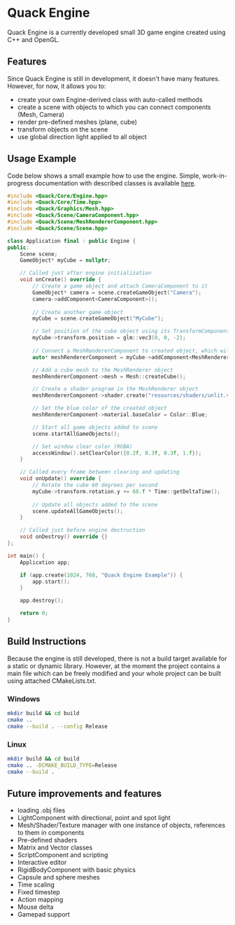 # Quack Engine

Quack Engine is a currently developed small 3D game engine created using C++ and OpenGL.

## Features
Since Quack Engine is still in development, it doesn't have many features. However, for now, it allows you to:
- create your own Engine-derived class with auto-called methods
- create a scene with objects to which you can connect components (Mesh, Camera)
- render pre-defined meshes (plane, cube)
- transform objects on the scene
- use global direction light applied to all object

## Usage Example
Code below shows a small example how to use the engine. Simple, work-in-progress documentation with described classes
is available [here](https://quackengine.netlify.app/annotated.html).
```C++
#include <Quack/Core/Engine.hpp>
#include <Quack/Core/Time.hpp>
#include <Quack/Graphics/Mesh.hpp>
#include <Quack/Scene/CameraComponent.hpp>
#include <Quack/Scene/MeshRendererComponent.hpp>
#include <Quack/Scene/Scene.hpp>

class Application final : public Engine {
public:
    Scene scene;
    GameObject* myCube = nullptr;

    // Called just after engine initialization
    void onCreate() override {
        // Create a game object and attach CameraComponent to it
        GameObject* camera = scene.createGameObject("Camera");
        camera->addComponent<CameraComponent>();
    
        // Create another game object
        myCube = scene.createGameObject("MyCube");

        // Set position of the cube object using its TransformComponent
        myCube->transform.position = glm::vec3(0, 0, -2);
        
        // Connect a MeshRendererComponent to created object, which will render on every update
        auto* meshRendererComponent = myCube->addComponent<MeshRendererComponent>();

        // Add a cube mesh to the MeshRenderer object
        meshRendererComponent->mesh = Mesh::createCube(); 

        // Create a shader program in the MeshRenderer object
        meshRendererComponent->shader.create("resources/shaders/unlit.vert", "resources/shaders/unlit.frag");

        // Set the blue color of the created object
        meshRendererComponent->material.baseColor = Color::Blue;

        // Start all game objects added to scene
        scene.startAllGameObjects();

        // Set window clear color (RGBA)
        accessWindow().setClearColor({0.2f, 0.3f, 0.3f, 1.f});
    }

    // Called every frame between clearing and updating
    void onUpdate() override {
        // Rotate the cube 60 degrees per second
        myCube->transform.rotation.y += 60.f * Time::getDeltaTime();
    
        // Update all objects added to the scene
        scene.updateAllGameObjects();
    }

    // Called just before engine destruction
    void onDestroy() override {}
};

int main() {
    Application app;

    if (app.create(1024, 768, "Quack Engine Example")) {
        app.start();
    }

    app.destroy();

    return 0;
}
```

## Build Instructions
Because the engine is still developed, there is not a build target available for a static or dynamic library.
However, at the moment the project contains a main file which can be freely modified and your whole project can be built
using attached CMakeLists.txt.

### Windows
```bash
mkdir build && cd build
cmake ..
cmake --build . --config Release
```

### Linux
```bash
mkdir build && cd build
cmake .. -DCMAKE_BUILD_TYPE=Release
cmake --build .
```

## Future improvements and features
- loading .obj files
- LightComponent with directional, point and spot light
- Mesh/Shader/Texture manager with one instance of objects, references to them in components
- Pre-defined shaders
- Matrix and Vector classes
- ScriptComponent and scripting
- Interactive editor
- RigidBodyComponent with basic physics
- Capsule and sphere meshes
- Time scaling
- Fixed timestep
- Action mapping
- Mouse delta
- Gamepad support
